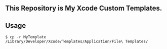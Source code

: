 ## This Repository is My Xcode Custom Templates.

## Usage

```shell
$ cp -r MyTemplate /Library/Developer/Xcode/Templates/Application/File\ Templates/
```